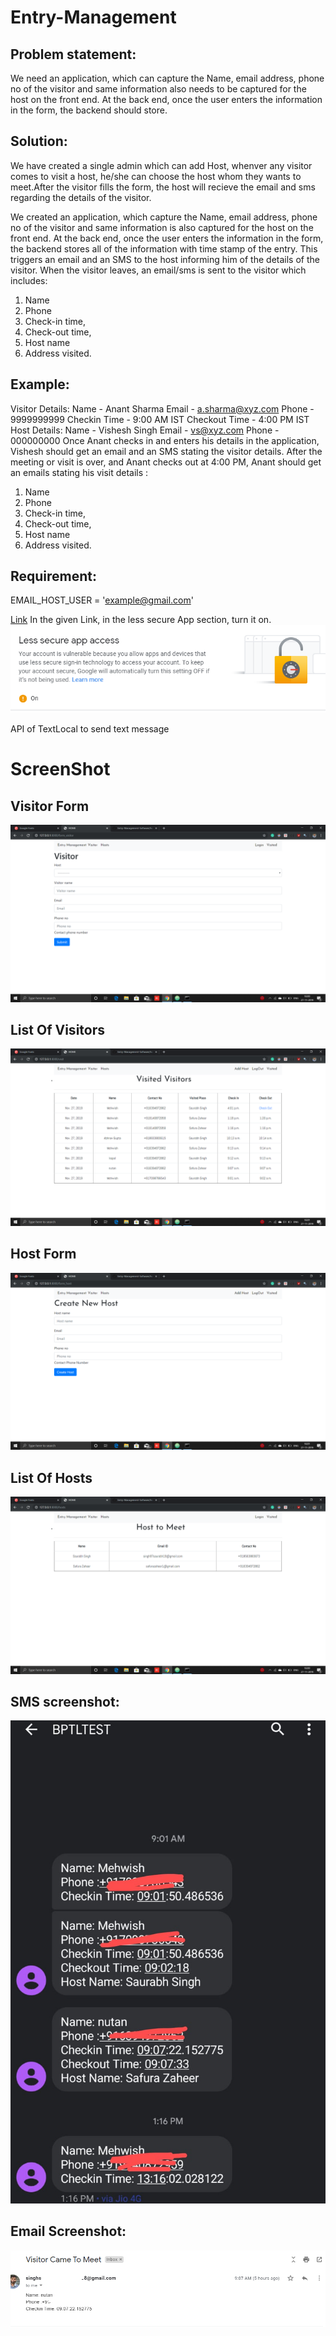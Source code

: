 # Entry-Management
## Problem statement:

We need an application, which can capture the Name, email address, phone no of the visitor and same information also needs to be captured for the host on the front end. At the back end, once the user enters the information in the form, the backend should store.

## Solution:
We have created a single admin which can add Host, whenver any visitor comes to visit a host, he/she can choose the host whom they wants to meet.After the visitor fills the form, the host will recieve the email and sms regarding the details of the visitor.

We created an application, which capture the Name, email address, phone no of the visitor and
same information is also captured for the host on the front end.
At the back end, once the user enters the information in the form, the backend stores all of
the information with time stamp of the entry.
This triggers an email and an SMS to the host informing him of the details of the visitor.
When the visitor leaves, an email/sms is sent to the visitor which includes:
1. Name
2. Phone
3. Check-in time,
4. Check-out time,
5. Host name
6. Address visited.

## Example:
Visitor Details:
Name - Anant Sharma
Email - a.sharma@xyz.com
Phone - 9999999999
Checkin Time - 9:00 AM IST
Checkout Time - 4:00 PM IST
Host Details:
Name - Vishesh Singh
Email - vs@xyz.com
Phone - 000000000
Once Anant checks in and enters his details in the application, Vishesh should get an email and
an SMS stating the visitor details.
After the meeting or visit is over, and Anant checks out at 4:00 PM, Anant should get an emails
stating his visit details :

1. Name
2. Phone
3. Check-in time,
4. Check-out time,
5. Host name
6. Address visited.

## Requirement:
EMAIL_HOST_USER = 'example@gmail.com'

[Link](https://myaccount.google.com/security)
In the given Link, in the less secure App section, turn it on.
![GitHub Logo](/internship/images/Google.png)

API of TextLocal to send text message


# ScreenShot


## Visitor Form
![GitHub Logo](/internship/images/visit_form.png)
## List Of Visitors
![GitHub Logo](/internship/images/visit_list.png)
## Host Form
![GitHub Logo](/internship/images/host_form.png)
## List Of Hosts
![GitHub Logo](/internship/images/host.png)

## SMS screenshot:
![GitHub Logo](/internship/images/msg_screenshot.jpeg)
## Email Screenshot:
![GitHub Logo](/internship/images/gmail.png)
